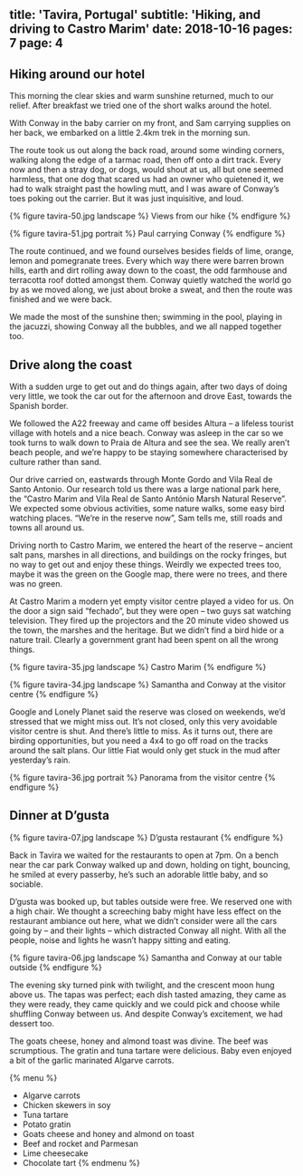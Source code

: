 title: 'Tavira, Portugal'
subtitle: 'Hiking, and driving to Castro Marim'
date: 2018-10-16
pages: 7
page: 4
---

## Hiking around our hotel

This morning the clear skies and warm sunshine returned, much to our relief. After breakfast we tried one of the short walks around the hotel.

With Conway in the baby carrier on my front, and Sam carrying supplies on her back, we embarked on a little 2.4km trek in the morning sun.

The route took us out along the back road, around some winding corners, walking along the edge of a tarmac road, then off onto a dirt track. Every now and then a stray dog, or dogs, would shout at us, all but one seemed harmless, that one dog that scared us had an owner who quietened it, we had to walk straight past the howling mutt, and I was aware of Conway’s toes poking out the carrier. But it was just inquisitive, and loud.

{% figure tavira-50.jpg landscape %}
Views from our hike
{% endfigure %}

{% figure tavira-51.jpg portrait %}
Paul carrying Conway
{% endfigure %}

The route continued, and we found ourselves besides fields of lime, orange, lemon and pomegranate trees.  Every which way there were barren brown hills, earth and dirt rolling away down to the coast, the odd farmhouse and terracotta roof dotted amongst them. Conway quietly watched the world go by as we moved along, we just about broke a sweat, and then the route was finished and we were back.

We made the most of the sunshine then; swimming in the pool, playing in the jacuzzi, showing Conway all the bubbles, and we all napped together too.

## Drive along the coast

With a sudden urge to get out and do things again, after two days of doing very little, we took the car out for the afternoon and drove East, towards the Spanish border.

We followed the A22 freeway and came off besides Altura – a lifeless tourist village with hotels and a nice beach. Conway was asleep in the car so we took turns to walk down to Praia de Altura and see the sea. We really aren’t beach people, and we’re happy to be staying somewhere characterised by culture rather than sand.

Our drive carried on, eastwards through Monte Gordo and Vila Real de Santo Antonio. Our research told us there was a large national park here, the “Castro Marim and Vila Real de Santo António Marsh Natural Reserve”. We expected some obvious activities, some nature walks, some easy bird watching places. “We’re in the reserve now”, Sam tells me, still roads and towns all around us.

Driving north to Castro Marim, we entered the heart of the reserve – ancient salt pans, marshes in all directions, and buildings on the rocky fringes, but no way to get out and enjoy these things. Weirdly we expected trees too, maybe it was the green on the Google map, there were no trees, and there was no green.

At Castro Marim a modern yet empty visitor centre played a video for us. On the door a sign said “fechado”, but they were open – two guys sat watching television. They fired up the projectors and the 20 minute video showed us the town, the marshes and the heritage. But we didn’t find a bird hide or a nature trail. Clearly a government grant had been spent on all the wrong things.

{% figure tavira-35.jpg landscape %}
Castro Marim
{% endfigure %}

{% figure tavira-34.jpg landscape %}
Samantha and Conway at the visitor centre
{% endfigure %}

Google and Lonely Planet said the reserve was closed on weekends, we’d stressed that we might miss out. It’s not closed, only this very avoidable visitor centre is shut. And there’s little to miss. As it turns out, there are birding opportunities, but you need a 4x4 to go off road on the tracks around the salt plans. Our little Fiat would only get stuck in the mud after yesterday’s rain.

{% figure tavira-36.jpg portrait %}
Panorama from the visitor centre
{% endfigure %}

## Dinner at D’gusta

{% figure tavira-07.jpg landscape %}
D’gusta restaurant
{% endfigure %}

Back in Tavira we waited for the restaurants to open at 7pm. On a bench near the car park Conway walked up and down, holding on tight, bouncing, he smiled at every passerby, he’s such an adorable little baby, and so sociable.

D’gusta was booked up, but tables outside were free. We reserved one with a high chair. We thought a screeching baby might have less effect on the restaurant ambiance out here, what we didn’t consider were all the cars going by – and their lights – which distracted Conway all night. With all the people, noise and lights he wasn’t happy sitting and eating.

{% figure tavira-06.jpg landscape %}
Samantha and Conway at our table outside
{% endfigure %}

The evening sky turned pink with twilight, and the crescent moon hung above us. The tapas was perfect; each dish tasted amazing, they came as they were ready, they came quickly and we could pick and choose while shuffling Conway between us. And despite Conway’s excitement, we had dessert too.

The goats cheese, honey and almond toast was divine. The beef was scrumptious. The gratin and tuna tartare were delicious. Baby even enjoyed a bit of the garlic marinated Algarve carrots.

{% menu %}
* Algarve carrots
* Chicken skewers in soy
* Tuna tartare
* Potato gratin
* Goats cheese and honey and almond on toast
* Beef and rocket and Parmesan
* Lime cheesecake
* Chocolate tart
{% endmenu %}
